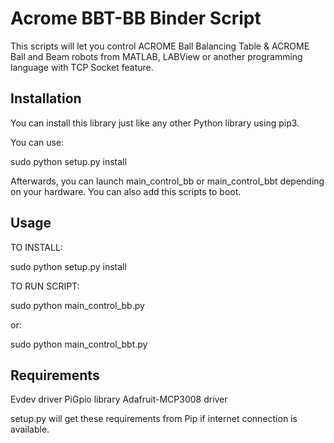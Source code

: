 Acrome BBT-BB Binder Script
==================

This scripts will let you control ACROME Ball Balancing Table & ACROME Ball and Beam robots from MATLAB, LABView or another programming language with TCP Socket feature.

Installation
------------

You can install this library just like any other Python library using pip3. 

You can use:

sudo python setup.py install

Afterwards, you can launch main_control_bb or main_control_bbt depending on your hardware. You can also add this scripts to boot. 


Usage
-----

TO INSTALL:

sudo python setup.py install

TO RUN SCRIPT:

sudo python main_control_bb.py 

or:

sudo python main_control_bbt.py


Requirements
-----

Evdev driver
PiGpio library
Adafruit-MCP3008 driver

setup.py will get these requirements from Pip if internet connection is available.


